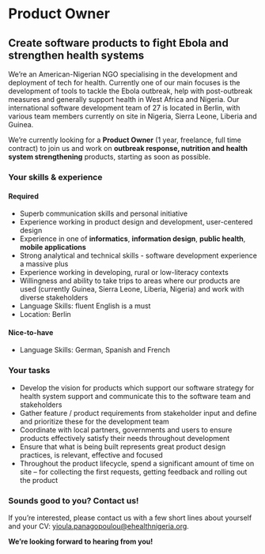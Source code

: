 # Product Owner		
		
## Create software products to fight Ebola and strengthen health systems		
	
We’re an American-Nigerian NGO specialising in the development and deployment of tech for health. Currently one of our main focuses is the development of tools to tackle the Ebola outbreak, help with post-outbreak measures and generally support health in West Africa and Nigeria. Our international software development team of 27 is located in Berlin, with various team members currently on site in Nigeria, Sierra Leone, Liberia and Guinea.		
	
We’re currently looking for a __Product Owner__ (1 year, freelance, full time contract) to join us and work on __outbreak response, nutrition and health system strengthening__ products, starting as soon as possible.		
	
### Your skills & experience		

#### Required		

- Superb communication skills and personal initiative		
- Experience working in product design and development, user-centered design		
- Experience in one of __informatics__, __information design__, __public health__, __mobile applications__		
- Strong analytical and technical skills - software development experience a massive plus		
- Experience working in developing, rural or low-literacy contexts		
- Willingness and ability to take trips to areas where our products are used (currently Guinea, Sierra Leone, Liberia, Nigeria) and work with diverse stakeholders		
- Language Skills: fluent English is a must		
- Location: Berlin		
	
#### Nice-to-have		
- Language Skills: German, Spanish and French		
		
### Your tasks		

- Develop the vision for products which support our software strategy for health system support and communicate this to the software team and stakeholders		
- Gather feature / product requirements from stakeholder input and define and prioritize these for the development team		
- Coordinate with local partners, governments and users to ensure products effectively satisfy their needs throughout development		
- Ensure that what is being built represents great product design practices, is relevant, effective and focused		
- Throughout the product lifecycle, spend a significant amount of time on site – for collecting the first requests, getting feedback and rolling out the product		
	
### Sounds good to you? Contact us!		
	
If you’re interested, please contact us with a few short lines about yourself and your CV: yioula.panagopoulou@ehealthnigeria.org.		
		
__We’re looking forward to hearing from you!__
